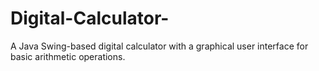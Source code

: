 # Digital-Calculator-
A Java Swing-based digital calculator with a graphical user interface for basic arithmetic operations.
